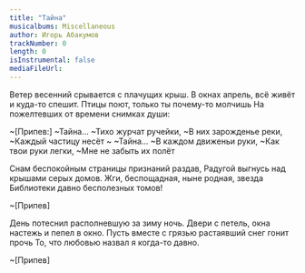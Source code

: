 ```yaml
---
title: "Тайна"
musicalbums: Miscellaneous
author: Игорь Абакумов
trackNumber: 0
length: 0
isInstrumental: false
mediaFileUrl: 
---
```


Ветер весенний срывается с плачущих крыш.
В окнах апрель, всё живёт и куда-то спешит.
Птицы поют, только ты почему-то молчишь
На пожелтевших от времени снимках души:

~[Припев:]
~Тайна...
~Тихо журчат ручейки,
~В них зарожденье реки,
~Каждый частицу несёт
~
~Тайна...
~В каждом движеньи руки,
~Как твои руки легки,
~Мне не забыть их полёт

Снам беспокойным страницы признаний раздав,
Радугой выгнусь над крышами серых домов.
Жги, беспощадная, ныне родная, звезда
Библиотеки давно бесполезных томов!

~[Припев]

День потеснил располневшую за зиму ночь.
Двери с петель, окна настежь и пепел в окно.
Пусть вместе с грязью растаявший снег гонит прочь
То, что любовью назвал я когда-то давно.

~[Припев]

